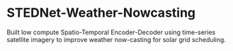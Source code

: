 # STEDNet-Weather-Nowcasting
Built low compute Spatio-Temporal Encoder-Decoder using time-series satellite imagery to improve weather now-casting for solar grid scheduling.
